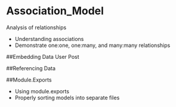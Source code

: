 # Association_Model
Analysis of relationships
* Understanding associations
* Demonstrate one:one, one:many, and many:many relationships

##Embedding Data
User
Post

##Referencing Data

##Module.Exports
* Using module.exports
* Properly sorting models into separate files
